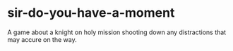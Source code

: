 # sir-do-you-have-a-moment
A game about a knight on holy mission shooting down any distractions that may accure on the way. 
